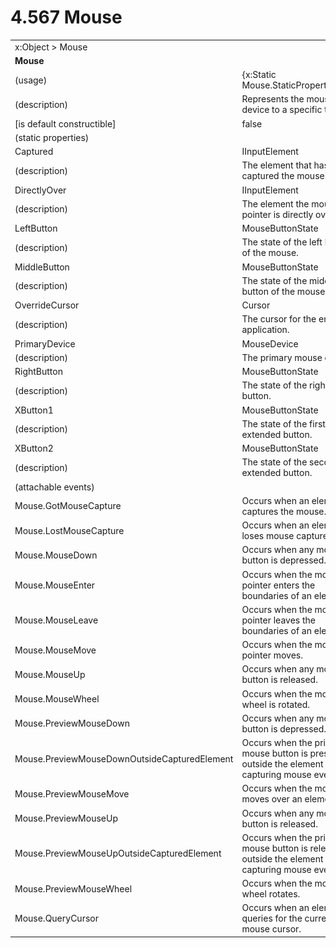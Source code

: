 <html dir="LTR" xmlns:mshelp="http://msdn.microsoft.com/mshelp" xmlns:ddue="http://ddue.schemas.microsoft.com/authoring/2003/5" xmlns:xlink="http://www.w3.org/1999/xlink" xmlns:tool="http://www.microsoft.com/tooltip">

<body>
 <input type="hidden" id="userDataCache" class="userDataStyle">
 <input type="hidden" id="hiddenScrollOffset">
 <img id="dropDownImage" style="display:none; height:0; width:0;" src="../local/drpdown.gif">
 <img id="dropDownHoverImage" style="display:none; height:0; width:0;" src="../local/drpdown_orange.gif">
 <img id="collapseImage" style="display:none; height:0; width:0;" src="../local/collapse.gif">
 <img id="expandImage" style="display:none; height:0; width:0;" src="../local/exp.gif">
 <img id="collapseAllImage" style="display:none; height:0; width:0;" src="../local/collall.gif">
 <img id="expandAllImage" style="display:none; height:0; width:0;" src="../local/expall.gif">
 <img id="copyImage" style="display:none; height:0; width:0;" src="../local/copycode.gif">
 <img id="copyHoverImage" style="display:none; height:0; width:0;" src="../local/copycodeHighlight.gif">
 <div id="header"><h1 class="heading">4.567 Mouse</h1></div>

 <div id="mainSection">
 <div id="mainBody">
 <div id="allHistory" class="saveHistory" onsave="saveAll()" onload="loadAll()"></div>
 <p xmlns:wsd="http://wsdev.schemas.microsoft.com/authoring/2008/2" xmlns:msxsl="urn:schemas-microsoft-com:xslt" xmlns:script="urn:script" xmlns:build="urn:build">
 </p>
 <div id="sectionSection0" class="section" name="collapseableSection">
 <content xmlns="http://ddue.schemas.microsoft.com/authoring/2003/5" xmlns:wsd="http://wsdev.schemas.microsoft.com/authoring/2008/2" xmlns:msxsl="urn:schemas-microsoft-com:xslt" xmlns:script="urn:script" xmlns:build="urn:build">
 </content>
 </div>
 <div id="sectionSection1" class="section" name="collapseableSection">
 <content xmlns="http://ddue.schemas.microsoft.com/authoring/2003/5" xmlns:wsd="http://wsdev.schemas.microsoft.com/authoring/2008/2" xmlns:msxsl="urn:schemas-microsoft-com:xslt" xmlns:script="urn:script" xmlns:build="urn:build">
 <table class="ProtocolAuthoredTable" xmlns="">
 <tr><td colspan="2">
<mshelp:link keywords="86913f34-aa06-4c94-9f09-83936a822fd8" tabindex="0">x:Object</mshelp:link> &gt; <mshelp:link keywords="851ba175-7433-4d5e-beb4-0b408e0ecea4" tabindex="0">Mouse</mshelp:link> </td>
 </tr>
 <tr><td colspan="2">
 <b>
Mouse </b>
 </td>
 </tr>
 <tr><td><div class="indent0">(usage)</div></td>
 <td>{x:Static Mouse.StaticPropertyName} </td>
 </tr>
 <tr><td><div class="indent0">(description)</div></td>
 <td>Represents the mouse device to a specific thread. </td>
 </tr>
 <tr><td><div class="indent0">[is default constructible]</div></td>
 <td>false </td>
 </tr>
 <tr><td><div class="indent0">(static properties)</div></td>
 <td> </td>
 </tr>
 <tr><td><div class="indent2">Captured</div></td>
 <td><mshelp:link keywords="fb286ef6-72e1-445b-8b74-effc6b5e1777" tabindex="0">IInputElement</mshelp:link> </td>
 </tr>
 <tr><td><div class="indent4">(description)</div></td>
 <td>The element that has captured the mouse. </td>
 </tr>
 <tr><td><div class="indent2">DirectlyOver</div></td>
 <td><mshelp:link keywords="fb286ef6-72e1-445b-8b74-effc6b5e1777" tabindex="0">IInputElement</mshelp:link> </td>
 </tr>
 <tr><td><div class="indent4">(description)</div></td>
 <td>The element the mouse pointer is directly over. </td>
 </tr>
 <tr><td><div class="indent2">LeftButton</div></td>
 <td><mshelp:link keywords="6f176a69-ac4e-4df5-a683-1d77d1c442ea" tabindex="0">MouseButtonState</mshelp:link> </td>
 </tr>
 <tr><td><div class="indent4">(description)</div></td>
 <td>The state of the left button of the mouse. </td>
 </tr>
 <tr><td><div class="indent2">MiddleButton</div></td>
 <td><mshelp:link keywords="6f176a69-ac4e-4df5-a683-1d77d1c442ea" tabindex="0">MouseButtonState</mshelp:link> </td>
 </tr>
 <tr><td><div class="indent4">(description)</div></td>
 <td>The state of the middle button of the mouse. </td>
 </tr>
 <tr><td><div class="indent2">OverrideCursor</div></td>
 <td><mshelp:link keywords="ffe742d9-28b4-4028-ab3c-9c607c96ba68" tabindex="0">Cursor</mshelp:link> </td>
 </tr>
 <tr><td><div class="indent4">(description)</div></td>
 <td>The cursor for the entire application. </td>
 </tr>
 <tr><td><div class="indent2">PrimaryDevice</div></td>
 <td><mshelp:link keywords="9a2ded2f-8ccd-4d61-acbf-d06860c5b385" tabindex="0">MouseDevice</mshelp:link> </td>
 </tr>
 <tr><td><div class="indent4">(description)</div></td>
 <td>The primary mouse device. </td>
 </tr>
 <tr><td><div class="indent2">RightButton</div></td>
 <td><mshelp:link keywords="6f176a69-ac4e-4df5-a683-1d77d1c442ea" tabindex="0">MouseButtonState</mshelp:link> </td>
 </tr>
 <tr><td><div class="indent4">(description)</div></td>
 <td>The state of the right button. </td>
 </tr>
 <tr><td><div class="indent2">XButton1</div></td>
 <td><mshelp:link keywords="6f176a69-ac4e-4df5-a683-1d77d1c442ea" tabindex="0">MouseButtonState</mshelp:link> </td>
 </tr>
 <tr><td><div class="indent4">(description)</div></td>
 <td>The state of the first extended button. </td>
 </tr>
 <tr><td><div class="indent2">XButton2</div></td>
 <td><mshelp:link keywords="6f176a69-ac4e-4df5-a683-1d77d1c442ea" tabindex="0">MouseButtonState</mshelp:link> </td>
 </tr>
 <tr><td><div class="indent4">(description)</div></td>
 <td>The state of the second extended button. </td>
 </tr>
 <tr><td><div class="indent0">(attachable events)</div></td>
 <td> </td>
 </tr>
 <tr><td><div class="indent2">Mouse.GotMouseCapture</div></td>
 <td>Occurs when an element captures the mouse. </td>
 </tr>
 <tr><td><div class="indent2">Mouse.LostMouseCapture</div></td>
 <td>Occurs when an element loses mouse capture. </td>
 </tr>
 <tr><td><div class="indent2">Mouse.MouseDown</div></td>
 <td>Occurs when any mouse button is depressed. </td>
 </tr>
 <tr><td><div class="indent2">Mouse.MouseEnter</div></td>
 <td>Occurs when the mouse pointer enters the boundaries of an element. </td>
 </tr>
 <tr><td><div class="indent2">Mouse.MouseLeave</div></td>
 <td>Occurs when the mouse pointer leaves the boundaries of an element. </td>
 </tr>
 <tr><td><div class="indent2">Mouse.MouseMove</div></td>
 <td>Occurs when the mouse pointer moves. </td>
 </tr>
 <tr><td><div class="indent2">Mouse.MouseUp</div></td>
 <td>Occurs when any mouse button is released. </td>
 </tr>
 <tr><td><div class="indent2">Mouse.MouseWheel</div></td>
 <td>Occurs when the mouse wheel is rotated. </td>
 </tr>
 <tr><td><div class="indent2">Mouse.PreviewMouseDown</div></td>
 <td>Occurs when any mouse button is depressed. </td>
 </tr>
 <tr><td><div class="indent2">Mouse.PreviewMouseDownOutsideCapturedElement</div></td>
 <td>Occurs when the primary mouse button is pressed outside the element that is capturing mouse events. </td>
 </tr>
 <tr><td><div class="indent2">Mouse.PreviewMouseMove</div></td>
 <td>Occurs when the mouse moves over an element. </td>
 </tr>
 <tr><td><div class="indent2">Mouse.PreviewMouseUp</div></td>
 <td>Occurs when any mouse button is released. </td>
 </tr>
 <tr><td><div class="indent2">Mouse.PreviewMouseUpOutsideCapturedElement</div></td>
 <td>Occurs when the primary mouse button is released outside the element that is capturing mouse events. </td>
 </tr>
 <tr><td><div class="indent2">Mouse.PreviewMouseWheel</div></td>
 <td>Occurs when the mouse wheel rotates. </td>
 </tr>
 <tr><td><div class="indent2">Mouse.QueryCursor</div></td>
 <td>Occurs when an element queries for the current mouse cursor. </td>
 </tr>
</table>
 </content>
 </div>
 <!--[if gte IE 5]>
 <tool:tip element="languageFilterToolTip" avoidmouse="false"/>
 <![endif]-->
 </div>
 <a name="feedback"></a><span></span>
 </div>
</body></html>
